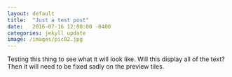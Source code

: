 ```yaml
---
layout: default
title:  "Just a test post"
date:   2016-07-16 12:00:00 -0400
categories: jekyll update
image: /images/pic02.jpg
---
```


Testing this thing to see what it will look like.
Will this display all of the text?
Then it will need to be fixed sadly on the preview tiles.
